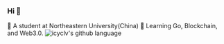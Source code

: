 ### Hi 👋
🔭 A student at Northeastern University(China)
🌱 Learning Go, Blockchain, and Web3.0.
![icyclv's github language](https://github-readme-stats.vercel.app/api/top-langs?username=icyclv&show_icons=true&hide_border=true&theme=onedark)

<!--
**icyclv/icyclv** is a ✨ _special_ ✨ repository because its `README.md` (this file) appears on your GitHub profile.

Here are some ideas to get you started:

- 🔭 I’m currently working on ...
- 🌱 I’m currently learning ...
- 👯 I’m looking to collaborate on ...
- 🤔 I’m looking for help with ...
- 💬 Ask me about ...
- 📫 How to reach me: ...
- 😄 Pronouns: ...
- ⚡ Fun fact: ...
-->

